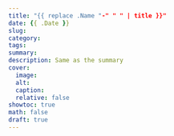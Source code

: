 ```yaml
---
title: "{{ replace .Name "-" " " | title }}"
date: {{ .Date }}
slug:
category:
tags: 
summary:
description: Same as the summary
cover:
  image:
  alt:
  caption:
  relative: false
showtoc: true
math: false
draft: true
---
```

